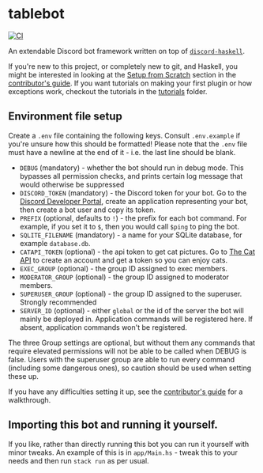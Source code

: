 # tablebot

[![CI](https://github.com/WarwickTabletop/tablebot/actions/workflows/main.yml/badge.svg)](https://github.com/WarwickTabletop/tablebot/actions/workflows/main.yml)

An extendable Discord bot framework written on top of [`discord-haskell`](https://github.com/aquarial/discord-haskell).

If you're new to this project, or completely new to git, and Haskell, you might be interested in looking at the [Setup from Scratch](CONTRIBUTING.md#setup-from-scratch) section in the [contributor's guide](CONTRIBUTING.md). If you want tutorials on making your first plugin or how exceptions work, checkout the tutorials in the [tutorials](tutorials) folder.

## Environment file setup

Create a `.env` file containing the following keys. Consult `.env.example` if you're unsure how this should be formatted! Please note that the `.env` file must have a newline at the end of it - i.e. the last line should be blank.

* `DEBUG` (mandatory) - whether the bot should run in debug mode. This bypasses all permission checks, and prints
  certain log message that would otherwise be suppressed
* `DISCORD_TOKEN` (mandatory) - the Discord token for your bot. Go to
  the [Discord Developer Portal](https://discord.com/developers/applications), create an application representing your
  bot, then create a bot user and copy its token.
* `PREFIX` (optional, defaults to `!`) - the prefix for each bot command. For example, if you set it to `$`, then you
  would call `$ping` to ping the bot.
* `SQLITE_FILENAME` (mandatory) - a name for your SQLite database, for example `database.db`.
* `CATAPI_TOKEN` (optional) - the api token to get cat pictures. Go to [The Cat API](https://thecatapi.com/) to create
  an account and get a token so you can enjoy cats.
* `EXEC_GROUP` (optional) - the group ID assigned to exec members.
* `MODERATOR_GROUP` (optional) - the group ID assigned to moderator members.
* `SUPERUSER_GROUP` (optional) - the group ID assigned to the superuser. Strongly recommended
* `SERVER_ID` (optional) - either `global` or the id of the server the bot will mainly be deployed in. Application commands will be
  registered here. If absent, application commands won't be registered.

The three Group settings are optional, but without them any commands that require elevated permissions will not be able
to be called when DEBUG is false. Users with the superuser group are able to run every command (including some dangerous
ones), so caution should be used when setting these up.

If you have any difficulties setting it up, see the [contributor's guide](CONTRIBUTING.md) for a walkthrough.

## Importing this bot and running it yourself.

If you like, rather than directly running this bot you can run it yourself with minor tweaks. An example of this is in `app/Main.hs` - tweak this to your needs and then run `stack run` as per usual.